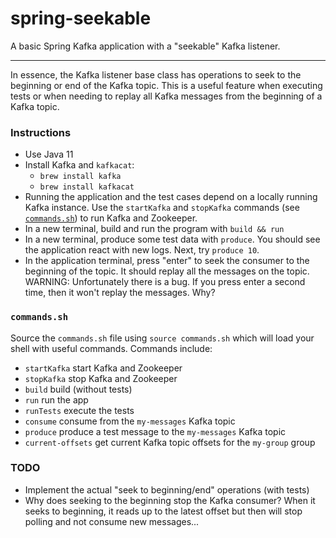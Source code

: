 # spring-seekable

A basic Spring Kafka application with a "seekable" Kafka listener.

---

In essence, the Kafka listener base class has operations to seek to the beginning or end of the 
Kafka topic. This is a useful feature when executing tests or when needing to replay all Kafka 
messages from the beginning of a Kafka topic.

### Instructions

* Use Java 11
* Install Kafka and `kafkacat`:
  * `brew install kafka`
  * `brew install kafkacat`
* Running the application and the test cases depend on a locally running Kafka instance. Use the `startKafka` and 
  `stopKafka` commands (see [`commands.sh`](#commandssh)) to run Kafka and Zookeeper.
* In a new terminal, build and run the program with `build && run`
* In a new terminal, produce some test data with `produce`. You should see the application react with new logs. Next,
  try `produce 10`.
* In the application terminal, press "enter" to seek the consumer to the beginning of the topic. It should replay all 
  the messages on the topic. WARNING: Unfortunately there is a bug. If you press enter a second time, then it won't 
  replay the messages. Why?

### `commands.sh`

Source the `commands.sh` file using `source commands.sh` which will load your shell with useful 
commands. Commands include:

  * `startKafka` start Kafka and Zookeeper
  * `stopKafka` stop Kafka and Zookeeper
  * `build` build (without tests)
  * `run` run the app
  * `runTests` execute the tests
  * `consume` consume from the `my-messages` Kafka topic
  * `produce` produce a test message to the `my-messages` Kafka topic 
  * `current-offsets` get current Kafka topic offsets for the `my-group` group 
  
### TODO

  * Implement the actual "seek to beginning/end" operations (with tests)
  * Why does seeking to the beginning stop the Kafka consumer? When it seeks to beginning, it reads
    up to the latest offset but then will stop polling and not consume new messages...
